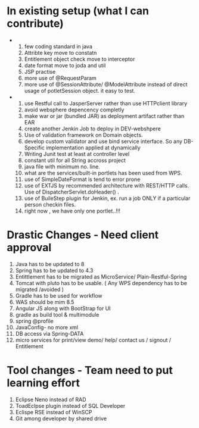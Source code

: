 # In existing setup (what I can contribute)

- 1. few coding standard in java
  2. Attribte key move to constatn
  3. Entitlement object check move to interceptor
  4. date format move to joda and util
  5. JSP practise
  6. more use of @RequestParam
  7. more use of @SessionAttribute/ @ModelAttribute instead of direct usage of potletSession object. it easy to test.
- 1. use Restful call to  JasperServer rather than use HTTPclient library
  2. avoid websphere depencency completly
  3. make war or jar (bundled JAR) as deployment artifact rather than EAR
  4. create another Jenkin Job to deploy in DEV-webshpere
  5. Use of validation framework on Domain objects.
  6. develop custom validator and use bind service interface. So any DB-Specific implementation applied at dynamically
  7. Writing Junit test at least at controller level
  8. constant util for all String accross project
  9. java file with minimum no. line.
  10. what are the services/built-in portlets has been used from WPS.
  11. use of SimpleDateFormat is tend to error prone
  12. use of EXTJS by recommended architecture with REST/HTTP calls. Use of DispatcherServlet.doHeader() .
  13. use of BuileStep plugin for Jenkin, ex. run a job ONLY if a particular person checkin files.
  14. right now , we have only one portlet..!!!

#    Drastic Changes -  Need client approval


1. Java has to be updated  to 8
2. Spring has to be updated to 4.3
3. Entittlement has to be migrated as MicroService/ Plain-Restful-Spring
4. Tomcat with pluto has to be usable. ( Any WPS dependency has to be migrated /avoided )
5. Gradle has to be used for workflow
6. WAS should be mim 8.5
7. Angular JS along with BootStrap for UI
8. gradle as build tool & multimodule
9. spring @profile
10. JavaConfig- no more xml
11. DB access via Spring-DATA
12. micro services for print/view demo/ help/ contact us /  signout / Entitlement 



Tool changes - Team  need to put learning effort
===========

1. Eclipse Neno instead of RAD
2. ToadEclpse plugin instead of SQL Developer
3. Eclispe RSE instead of WinSCP
4. Git among developer by shared drive​


